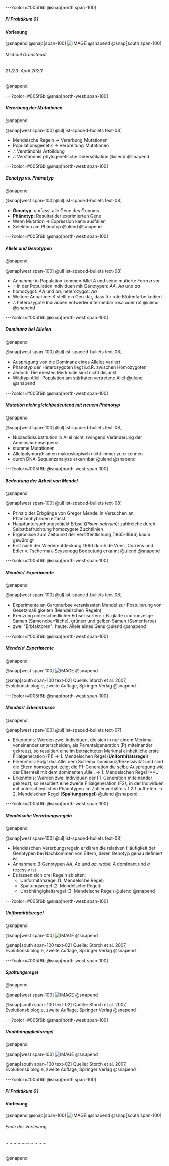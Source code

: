 ---?color=#005f6b
@snap[north span-100]
##### PI Praktikum 01
#### Vorlesung
@snapend
@snap[span-100]
![IMAGE](assets/img/presentation.png)
@snapend
@snap[south span-100]
###### Michael Grünstäudl
###### 21./23. April 2020
@snapend


---?color=#005f6b
@snap[north-west span-100]
##### Vererbung der Mutationen
@snapend

@snap[west span-100]
@ul[list-spaced-bullets text-08]
- Mendelsche Regeln &#8594; Vererbung Mutationen
- Populationsgenetik &#8594; Verbreitung Mutationen
- &#8756; Verständnis Artbildung
- &#8756; Verständnis phylogenetische Diversifikation
@ulend
@snapend


---?color=#005f6b
@snap[north-west span-100]
##### Genotyp vs. Phänotyp
@snapend

@snap[west span-100]
@ul[list-spaced-bullets text-08]
- **Genotyp**: umfasst alle Gene des Genoms
- **Phänotyp**: Resultat der exprimierten Gene
- Wenn Mutation &#8594; Expression kann ausfallen
- Selektion am Phänotyp
@ulend
@snapend


---?color=#005f6b
@snap[north-west span-100]
##### Allele und Genotypen
@snapend

@snap[west span-100]
@ul[list-spaced-bullets text-08]
- Annahme: in Population kommen Allel *A* und seine mutierte Form *a* vor
- &#8756; in der Population Individuen mit Genotypen: *AA*, *Aa* und *aa*
- homozygot: *AA* und *aa*; heterozygot: *Aa*
- Weitere Annahme: *A* stellt ein Gen dar, dass für rote Blütenfarbe kodiert
- &#8756; heterozygote Individuen entweder intermediär rosa oder rot
@ulend
@snapend


---?color=#005f6b
@snap[north-west span-100]
##### Dominanz bei Allelen
@snapend

@snap[west span-100]
@ul[list-spaced-bullets text-08]
- Ausprägung von die Dominanz eines Alleles variiert
- Phänotyp der Heterozygoten liegt i.d.R. zwischen Homozygoten
- Jedoch: Die meisten Merkmale sind nicht disjunkt
- Wildtyp-Allel: Population am stärksten vertretene Allel
@ulend
@snapend


---?color=#005f6b
@snap[north-west span-100]
##### Mutation nicht gleichbedeutend mit neuem Phänotyp
@snapend

@snap[west span-100]
@ul[list-spaced-bullets text-08]
- Nucleotidsubstitution in Allel nicht zwingend Veränderung der Amniosäurensequenz
- stumme Mutationen
- Allelpolymorphismen makroskopisch nicht immer zu erkennen
- durch DNA-Sequenzanalyse erkennbar
@ulend
@snapend


---?color=#005f6b
@snap[north-west span-100]
##### Bedeutung der Arbeit von Mendel
@snapend

@snap[west span-100]
@ul[list-spaced-bullets text-08]
- Prinzip der Erbgänge von Gregor Mendel in Versuchen an Pflanzenhybriden erfasst
- Hauptuntersuchungsobjekt Erbse (*Pisum sativum*): zahlreiche durch Selbstbefruchtung homozygote Zuchtlinien
- Ergebnisse zum Zeitpunkt der Veröffentlichung (1865-1866) kaum gewürdigt
- Erst nach der Wiederentdeckung 1990  durch de Vries, Correns und Edler v. Tschermak-Seysenegg Bedeutung erkannt
@ulend
@snapend


---?color=#005f6b
@snap[north-west span-100]
##### Mendels' Experimente
@snapend

@snap[west span-100]
@ul[list-spaced-bullets text-08]
- Experimente an Gartenerbse veranlassten Mendel zur Postulierung von Gesetzmäßigkeiten (Mendelschen Regeln)
- Kreuzung unterschiedlicher Erbsensorten: z.B. glatte und runzelige Samen (Samenoberfläche), grünen und gelben Samen (Samenfarbe)
- zwei "Erbfaktoren"; heute: Allele eines Gens
@ulend
@snapend

---?color=#005f6b
@snap[north-west span-100]
##### Mendels' Experimente
@snapend

@snap[west span-100]
![IMAGE](assets/sci/StorchEvolutionsbiologie_Abb_11_6__MendelsInterpretation.png)
@snapend

@snap[south span-100 text-02]
Quelle: Storch et al. 2007, Evolutionsbiologie, zweite Auflage, Springer Verlag
@snapend


---?color=#005f6b
@snap[north-west span-100]
##### Mendels' Erkenntnisse
@snapend

@snap[west span-100]
@ul[list-spaced-bullets text-07]
- Erkenntnis: Werden zwei Individuen, die sich in nur einem Merkmal voneinander unterscheiden, als Parentalgeneration (P) miteinander gekreuzt, so resultiert eine im betrachteten Merkmal einheitliche erste Filialgeneration (F1) &#8594; 1. Mendelschen Regel (**Uniformitätsregel**)
- Erkenntnis: Folgt das Allel dem Schema Dominanz/Rezessivität und sind die Eltern homozygot, zeigt die F1-Generation die selbe Ausprägung wie der Elternteil mit dem dominanten Allel. &#8594; 1. Mendelschen Regel (**U
- Erkenntnis: Werden zwei Individuen der F1-Generation miteinander gekreuzt, so resultiert eine zweite Filialgeneration (F2), in der Individuen mit unterschiedlichen Phänotypen im Zahlenverhältnis 1:2:1 auftreten. &#8594; 2. Mendelschen Regel (**Spaltungsregel**)
@ulend
@snapend


---?color=#005f6b
@snap[north-west span-100]
##### Mendelsche Vererbungsregeln
@snapend

@snap[west span-100]
@ul[list-spaced-bullets text-08]
- Mendelschen Vererbungsregeln erklären die relativen Häufigkeit der Genotypen bei Nachkommen von Eltern, deren Genotyp genau definiert ist
- Annahmen: 3 Genotypen *AA*, *Aa* und *aa*, wobei *A* dominant und *a* rezessiv ist
- Es lassen sich drei Regeln ableiten:
  - Uniformitätsregel (1. Mendelsche Regel)
  - Spaltungsregel (2. Mendelsche Regel):
  - Unabhängigkeitsregel (3. Mendelsche Regel)
@ulend
@snapend


---?color=#005f6b
@snap[north-west span-100]
##### Uniformitätsregel
@snapend

@snap[west span-100]
![IMAGE](assets/sci/StorchEvolutionsbiologie_Abb_11_2__Uniformitaetsregel.png)
@snapend

@snap[south span-100 text-02]
Quelle: Storch et al. 2007, Evolutionsbiologie, zweite Auflage, Springer Verlag
@snapend


---?color=#005f6b
@snap[north-west span-100]
##### Spaltungsregel
@snapend

@snap[west span-100]
![IMAGE](assets/sci/StorchEvolutionsbiologie_Abb_11_5__Spaltungsregel.png)
@snapend

@snap[south span-100 text-02]
Quelle: Storch et al. 2007, Evolutionsbiologie, zweite Auflage, Springer Verlag
@snapend


---?color=#005f6b
@snap[north-west span-100]
##### Unabhängigkeitsregel
@snapend

@snap[west span-100]
![IMAGE](assets/sci/StorchEvolutionsbiologie_Abb_11_7__Unabhaengigkeitsregel.png)
@snapend

@snap[south span-100 text-02]
Quelle: Storch et al. 2007, Evolutionsbiologie, zweite Auflage, Springer Verlag
@snapend



---?color=#005f6b
@snap[north span-100]
##### PI Praktikum 01
#### Vorlesung
@snapend
@snap[span-100]
![IMAGE](assets/img/presentation.png)
@snapend
@snap[south span-100]
###### Ende der Vorlesung
###### ~ ~ ~ ~ ~ ~ ~ ~ ~ ~
@snapend
